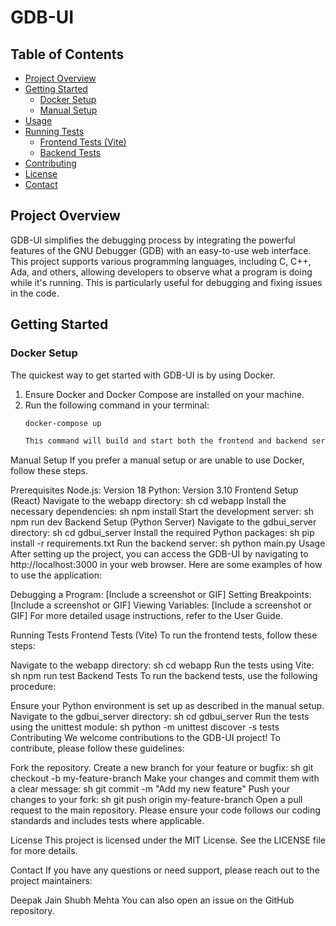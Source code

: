 # GDB-UI

## Table of Contents
- [Project Overview](#project-overview)
- [Getting Started](#getting-started)
  - [Docker Setup](#docker-setup)
  - [Manual Setup](#manual-setup)
- [Usage](#usage)
- [Running Tests](#running-tests)
  - [Frontend Tests (Vite)](#frontend-tests-vite)
  - [Backend Tests](#backend-tests)
- [Contributing](#contributing)
- [License](#license)
- [Contact](#contact)

## Project Overview

GDB-UI simplifies the debugging process by integrating the powerful features of the GNU Debugger (GDB) with an easy-to-use web interface. This project supports various programming languages, including C, C++, Ada, and others, allowing developers to observe what a program is doing while it's running. This is particularly useful for debugging and fixing issues in the code.

## Getting Started

### Docker Setup
The quickest way to get started with GDB-UI is by using Docker.

1. Ensure Docker and Docker Compose are installed on your machine.
2. Run the following command in your terminal:
   ```sh
   docker-compose up

   This command will build and start both the frontend and backend services, making the application available at http://localhost:3000.

Manual Setup
If you prefer a manual setup or are unable to use Docker, follow these steps.

Prerequisites
Node.js: Version 18
Python: Version 3.10
Frontend Setup (React)
Navigate to the webapp directory:
sh
cd webapp
Install the necessary dependencies:
sh
npm install
Start the development server:
sh
npm run dev
Backend Setup (Python Server)
Navigate to the gdbui_server directory:
sh
cd gdbui_server
Install the required Python packages:
sh
pip install -r requirements.txt
Run the backend server:
sh
python main.py
Usage
After setting up the project, you can access the GDB-UI by navigating to http://localhost:3000 in your web browser. Here are some examples of how to use the application:

Debugging a Program: [Include a screenshot or GIF]
Setting Breakpoints: [Include a screenshot or GIF]
Viewing Variables: [Include a screenshot or GIF]
For more detailed usage instructions, refer to the User Guide.

Running Tests
Frontend Tests (Vite)
To run the frontend tests, follow these steps:

Navigate to the webapp directory:
sh
cd webapp
Run the tests using Vite:
sh
npm run test
Backend Tests
To run the backend tests, use the following procedure:

Ensure your Python environment is set up as described in the manual setup.
Navigate to the gdbui_server directory:
sh
cd gdbui_server
Run the tests using the unittest module:
sh
python -m unittest discover -s tests
Contributing
We welcome contributions to the GDB-UI project! To contribute, please follow these guidelines:

Fork the repository.
Create a new branch for your feature or bugfix:
sh
git checkout -b my-feature-branch
Make your changes and commit them with a clear message:
sh
git commit -m "Add my new feature"
Push your changes to your fork:
sh
git push origin my-feature-branch
Open a pull request to the main repository.
Please ensure your code follows our coding standards and includes tests where applicable.

License
This project is licensed under the MIT License. See the LICENSE file for more details.

Contact
If you have any questions or need support, please reach out to the project maintainers:

Deepak Jain
Shubh Mehta
You can also open an issue on the GitHub repository.